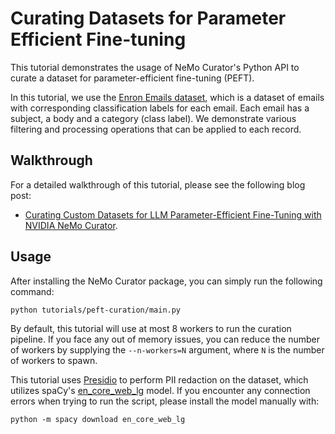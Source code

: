 # Curating Datasets for Parameter Efficient Fine-tuning

This tutorial demonstrates the usage of NeMo Curator's Python API to curate a dataset for
parameter-efficient fine-tuning (PEFT).

In this tutorial, we use the [Enron Emails dataset](https://huggingface.co/datasets/neelblabla/enron_labeled_emails_with_subjects-llama2-7b_finetuning),
which is a dataset of emails with corresponding classification labels for each email. Each email has
a subject, a body and a category (class label). We demonstrate various filtering and processing
operations that can be applied to each record.

## Walkthrough
For a detailed walkthrough of this tutorial, please see the following blog post:
* [Curating Custom Datasets for LLM Parameter-Efficient Fine-Tuning with NVIDIA NeMo Curator](https://developer.nvidia.com/blog/curating-custom-datasets-for-llm-parameter-efficient-fine-tuning-with-nvidia-nemo-curator/).

## Usage
After installing the NeMo Curator package, you can simply run the following command:
```
python tutorials/peft-curation/main.py
```

By default, this tutorial will use at most 8 workers to run the curation pipeline. If you face any
out of memory issues, you can reduce the number of workers by supplying the `--n-workers=N` argument,
where `N` is the number of workers to spawn.

This tutorial uses [Presidio](https://microsoft.github.io/presidio/) to perform PII redaction on the dataset,
which utilizes spaCy's [en_core_web_lg](https://spacy.io/models/en#en_core_web_lg) model.
If you encounter any connection errors when trying to run the script, please install the model manually with:
```
python -m spacy download en_core_web_lg
```
